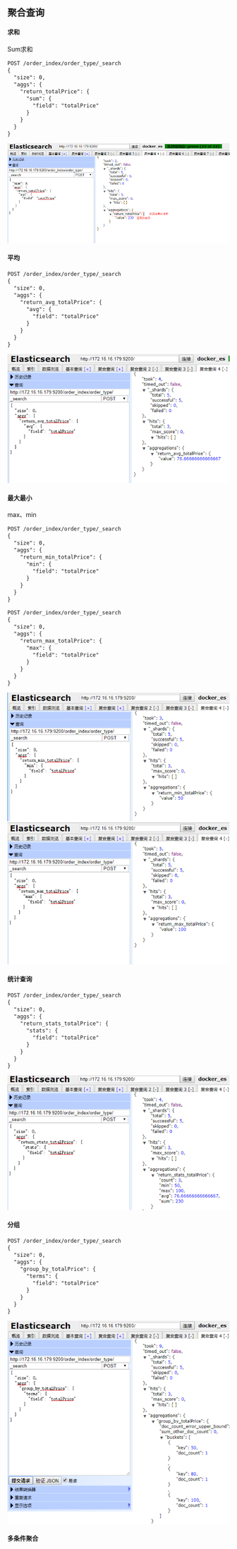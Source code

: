 ## 聚合查询

#### 求和

Sum求和
```
POST /order_index/order_type/_search
{
  "size": 0,
  "aggs": {
    "return_totalPrice": {
      "sum": {
        "field": "totalPrice"
      }
    }
  }
}
```
![](/assets/22.png)





#### 平均
```
POST /order_index/order_type/_search
{
  "size": 0,
  "aggs": {
    "return_avg_totalPrice": {
      "avg": {
        "field": "totalPrice"
      }
    }
  }
}
```
![](/assets/25.png)


#### 最大最小
max、min
```
POST /order_index/order_type/_search
{
  "size": 0,
  "aggs": {
    "return_min_totalPrice": {
      "min": {
        "field": "totalPrice"
      }
    }
  }
}
```
```
POST /order_index/order_type/_search
{
  "size": 0,
  "aggs": {
    "return_max_totalPrice": {
      "max": {
        "field": "totalPrice"
      }
    }
  }
}
```
![](/assets/23.png)
![](/assets/24.png)

#### 统计查询
```
POST /order_index/order_type/_search
{
  "size": 0,
  "aggs": {
    "return_stats_totalPrice": {
      "stats": {
        "field": "totalPrice"
      }
    }
  }
}
```
![](/assets/26.png)

#### 分组
```
POST /order_index/order_type/_search
{
  "size": 0,
  "aggs": {
    "group_by_totalPrice": {
      "terms": {
        "field": "totalPrice"
      }
    }
  }
}
```
![](/assets/27.png)



#### 多条件聚合

